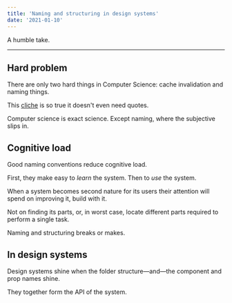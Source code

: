 ```yaml
---
title: 'Naming and structuring in design systems'
date: '2021-01-10'
---
```


A humble take.

<!--more-->

---

## Hard problem

There are only two hard things in Computer Science: cache invalidation and naming things.

This [cliche](https://skeptics.stackexchange.com/questions/19836/has-phil-karlton-ever-said-there-are-only-two-hard-things-in-computer-science) is so true it doesn't even need quotes.

Computer science is exact science. Except naming, where the subjective slips in.

## Cognitive load

Good naming conventions reduce cognitive load.

First, they make easy to _learn_ the system. Then to _use_ the system.

When a system becomes second nature for its users their attention will spend on improving it, build with it.

Not on finding its parts, or, in worst case, locate different parts required to perform a single task.

Naming and structuring breaks or makes.

## In design systems

Design systems shine when the folder structure&mdash;and&mdash;the component and prop names shine.

They together form the API of the system.
